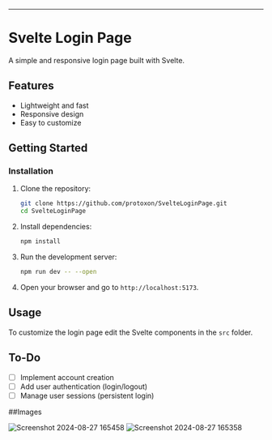 ---
# Svelte Login Page

A simple and responsive login page built with Svelte.

## Features

- Lightweight and fast
- Responsive design
- Easy to customize

## Getting Started

### Installation

1. Clone the repository:
   ```bash
   git clone https://github.com/protoxon/SvelteLoginPage.git
   cd SvelteLoginPage
   ```

2. Install dependencies:
   ```bash
   npm install
   ```

3. Run the development server:
   ```bash
   npm run dev -- --open
   ```

4. Open your browser and go to `http://localhost:5173`.

## Usage

To customize the login page edit the Svelte components in the `src` folder.

## To-Do

- [ ] Implement account creation
- [ ] Add user authentication (login/logout)
- [ ] Manage user sessions (persistent login)

##Images

![Screenshot 2024-08-27 165458](https://github.com/user-attachments/assets/cb71d89d-5451-4820-b5c2-252297bdb654)
![Screenshot 2024-08-27 165358](https://github.com/user-attachments/assets/fb095419-4554-46ed-bb42-a107605e6b81)
